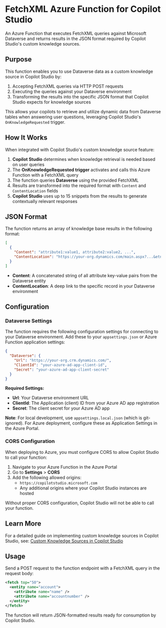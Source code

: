 # FetchXML Azure Function for Copilot Studio

An Azure Function that executes FetchXML queries against Microsoft Dataverse and returns results in the JSON format required by Copilot Studio's custom knowledge sources.

## Purpose

This function enables you to use Dataverse data as a custom knowledge source in Copilot Studio by:

1. Accepting FetchXML queries via HTTP POST requests
2. Executing the queries against your Dataverse environment
3. Transforming the results into the specific JSON format that Copilot Studio expects for knowledge sources

This allows your copilots to retrieve and utilize dynamic data from Dataverse tables when answering user questions, leveraging Copilot Studio's `OnKnowledgeRequested` trigger.

## How It Works

When integrated with Copilot Studio's custom knowledge source feature:

1. **Copilot Studio** determines when knowledge retrieval is needed based on user queries
2. The **OnKnowledgeRequested trigger** activates and calls this Azure Function with a FetchXML query
3. The function queries **Dataverse** using the provided FetchXML
4. Results are transformed into the required format with `Content` and `ContentLocation` fields
5. **Copilot Studio** uses up to 15 snippets from the results to generate contextually relevant responses

## JSON Format

The function returns an array of knowledge base results in the following format:

```json
[
  {
    "Content": "attribute1:value1, attribute2:value2, ...",
    "ContentLocation": "https://your-org.dynamics.com/main.aspx?...&etn=entityname&id=guid"
  }
]
```

- **Content**: A concatenated string of all attribute key-value pairs from the Dataverse entity
- **ContentLocation**: A deep link to the specific record in your Dataverse environment

## Configuration

### Dataverse Settings

The function requires the following configuration settings for connecting to your Dataverse environment. Add these to your `appsettings.json` or Azure Function application settings:

```json
{
  "Dataverse": {
    "Url": "https://your-org.crm.dynamics.com/",
    "ClientId": "your-azure-ad-app-client-id",
    "Secret": "your-azure-ad-app-client-secret"
  }
}
```

**Required Settings:**
- **Url**: Your Dataverse environment URL
- **ClientId**: The Application (client) ID from your Azure AD app registration
- **Secret**: The client secret for your Azure AD app

**Note**: For local development, use `appsettings.local.json` (which is git-ignored). For Azure deployment, configure these as Application Settings in the Azure Portal.

### CORS Configuration

When deploying to Azure, you must configure CORS to allow Copilot Studio to call your function:

1. Navigate to your Azure Function in the Azure Portal
2. Go to **Settings** > **CORS**
3. Add the following allowed origins:
   - `https://copilotstudio.microsoft.com`
   - Any additional origins where your Copilot Studio instances are hosted

Without proper CORS configuration, Copilot Studio will not be able to call your function.

## Learn More

For a detailed guide on implementing custom knowledge sources in Copilot Studio, see:
[Custom Knowledge Sources in Copilot Studio](https://microsoft.github.io/mcscatblog/posts/copilot-studio-custom-knowledge-source/)

## Usage

Send a POST request to the function endpoint with a FetchXML query in the request body:

```xml
<fetch top="50">
  <entity name="account">
    <attribute name="name" />
    <attribute name="accountnumber" />
  </entity>
</fetch>
```

The function will return JSON-formatted results ready for consumption by Copilot Studio.
